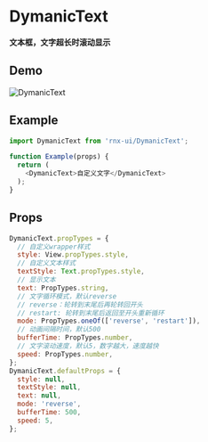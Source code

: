 # DymanicText

**文本框，文字超长时滚动显示**

## Demo

![DymanicText](http://wx2.sinaimg.cn/mw690/955e9ff1ly1fdfgjpfjzqg20a006oano.gif)

## Example

```js
import DymanicText from 'rnx-ui/DymanicText';

function Example(props) {
  return (
    <DymanicText>自定义文字</DymanicText>
  );
}
```

## Props

```js
DymanicText.propTypes = {
  // 自定义wrapper样式
  style: View.propTypes.style,
  // 自定义文本样式
  textStyle: Text.propTypes.style,
  // 显示文本
  text: PropTypes.string,
  // 文字循环模式，默认reverse
  // reverse：轮转到末尾后再轮转回开头
  // restart: 轮转到末尾后返回至开头重新循环
  mode: PropTypes.oneOf(['reverse', 'restart']),
  // 动画间隔时间，默认500
  bufferTime: PropTypes.number,
  // 文字滚动速度，默认5，数字越大，速度越快
  speed: PropTypes.number,
};
DymanicText.defaultProps = {
  style: null,
  textStyle: null,
  text: null,
  mode: 'reverse',
  bufferTime: 500,
  speed: 5,
};
```
